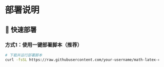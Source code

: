 # 部署说明

## 🚀 快速部署

### 方式1：使用一键部署脚本（推荐）

```bash
# 下载并运行部署脚本
curl -fsSL https://raw.githubusercontent.com/your-username/math-latex-converter/main/deploy.sh | bash